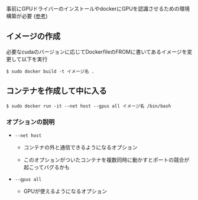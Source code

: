 事前にGPUドライバーのインストールやdockerにGPUを認識させるための環境構築が必要
([参考](https://qiita.com/MkConan/items/787b69cd8cbfe7d7cb88))

## イメージの作成

必要なcudaのバージョンに応じてDockerfileのFROMに書いてあるイメージを変更して以下を実行

`$ sudo docker build -t イメージ名 .`

## コンテナを作成して中に入る


`$ sudo docker run -it --net host --gpus all イメージ名 /bin/bash`

### オプションの説明

- `--net host`

    - コンテナの外と通信できるようになるオプション

    - このオプションがついたコンテナを複数同時に動かすとポートの競合が起こってバグるかも

- `--gpus all`

    - GPUが使えるようになるオプション
